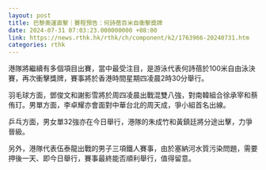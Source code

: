 ```yaml
---
layout: post
title: 巴黎奧運直擊｜賽程預告：何詩蓓百米自衝擊奬牌
date: 2024-07-31 07:03:23.000000000 +08:00
link: https://news.rthk.hk/rthk/ch/component/k2/1763966-20240731.htm
categories: rthk
---
```


港隊將繼續有多個項目出賽，當中最受注目，是游泳代表何詩蓓於100米自由泳決賽，再次衝擊獎牌，賽事將於香港時間星期四凌晨2時30分舉行。

羽毛球方面，鄧俊文和謝影雪將於周四凌晨出戰混雙八強，對南韓組合徐承宰和蔡侑玎。男單方面，李卓耀亦會面對中華台北的周天成，爭小組首名出線。

乒乓方面，男女單32強亦在今日舉行，港隊的朱成竹和黃鎮廷將分途出擊，力爭晉級。

另外，港隊代表伍泰龍出戰的男子三項鐵人賽事，由於塞納河水質污染問題，需要押後一天、即今日舉行，賽事最終能否順利舉行，值得留意。
